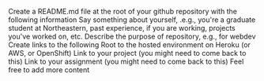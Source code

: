 Create a README.md file at the root of your github repository with the following information
Say something about yourself, .e.g., you're a graduate student at Northeastern, past experience, if you are working, projects you've worked on, etc.
Describe the purpose of repository, e.g., for webdev
Create links to the following
Root to the hosted environment on Heroku (or AWS, or OpenShift)
Link to your project (you might need to come back to this)
Link to your assignment (you might need to come back to this)
Feel free to add more content
